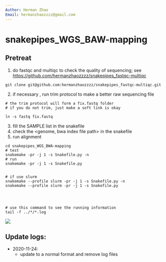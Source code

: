 ```yaml
---
Author: Herman Zhao
Email: hermanzhaozzzz@gmail.com
---
```



# snakepipes_WGS_BAW-mapping
## Pretreat
1. do fastqc and multiqc to check the quality of sequencing; see https://github.com/hermanzhaozzzz/snakepipes_fastqc-multiqc 
```
git clone git@github.com:hermanzhaozzzz/snakepipes_fastqc-multiqc.git
```
2. if necessary , run trim protocol to make a better raw sequencing file
```
# the trim protocol will form a fix.fastq folder
# if you do not trim, just make a soft link is okay

ln -s fastq fix.fastq
```
3. fill the SAMPLE list in the snakefile
4. check the <genome, bwa index file path> in the snakefile
5. run alignment
```
cd snakepipes_WGS_BWA-mapping
# test
snakemake -pr -j 1 -s Snakefile.py -n
# run
snakemake -pr -j 1 -s Snakefile.py


# if use slurm
snakemake --profile slurm -pr -j 1 -s Snakefile.py -n
snakemake --profile slurm -pr -j 1 -s Snakefile.py




# use this command to see the running information
tail -f ../*/*.log
```

![](https://tva1.sinaimg.cn/large/0081Kckwly1gl0dd0zb0ej312f0gd41j.jpg)

## Update logs:
- 2020-11-24: 
    - update to a normal format and remove log files